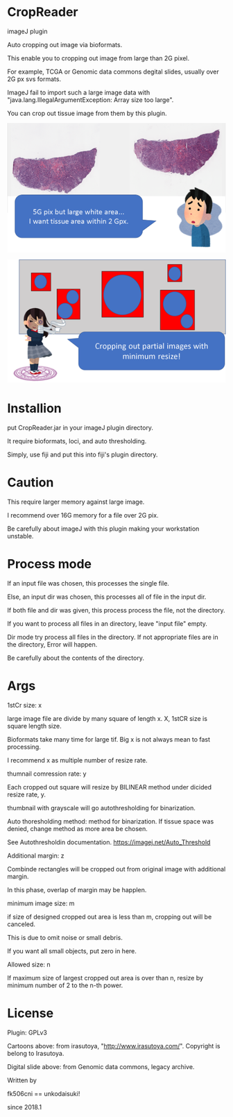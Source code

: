 CropReader
============

imageJ plugin

Auto cropping out image via bioformats.

This enable you to cropping out image from large than 2G pixel.

For example, TCGA or Genomic data commons degital slides, usually over 2G px svs formats.

ImageJ fail to import such a large image data with "java.lang.IllegalArgumentException: Array size too large".

You can crop out tissue image from them by this plugin.

![motive](https://github.com/fk506cni/ij_plgin/blob/master/motiv.png)

![resol](https://github.com/fk506cni/ij_plgin/blob/master/resol.png)

Installion
============

put CropReader.jar in your imageJ plugin directory.

It require bioformats, loci, and auto thresholding.

Simply, use fiji and put this into fiji's plugin directory.


Caution
============

This require larger memory against large image.

I recommend over 16G memory for a file over 2G pix.

Be carefully about imageJ with this plugin making your workstation unstable.


Process mode
============

If an input file was chosen, this processes the single file.

Else, an input dir was chosen, this processes all of file in the input dir.

If both file and dir was given, this process process the file, not the directory.

If you want to process all files in an directory, leave "input file" empty.

Dir mode try process all files in the directory. If not appropriate files are in the directory, Error will happen.

Be carefully about the contents of the directory.


Args
============
1stCr size: x

large image file are divide by many square of length x. X, 1stCR size is square length size.

Bioformats take many time for large tif. Big x is not always mean to fast processing.

I recommend x as multiple number of resize rate.



thumnail comression rate: y

Each cropped out square will resize by BILINEAR method under dicided resize rate, y.

thumbnail with grayscale will go autothresholding for binarization.


Auto thoresholding method: method for binarization. If tissue space was denied, change method as more area be chosen.

See Autothresholdin documentation. https://imagej.net/Auto_Threshold



Additional margin: z

Combinde rectangles will be cropped out from original image with additional margin.

In this phase, overlap of margin may be happlen.


minimum image size: m

if size of designed cropped out area is less than m, cropping out will be canceled.

This is due to omit noise or small debris.

If you want all small objects, put zero in here.


Allowed size: n

If maximum size of largest cropped out area is over than n, resize by minimum number of 2 to the n-th power.





License
============

Plugin: GPLv3

Cartoons above: from irasutoya, "http://www.irasutoya.com/". Copyright is belong to Irasutoya.

Digital slide above: from Genomic data commons, legacy archive.



Written by

fk506cni == unkodaisuki!

since 2018.1